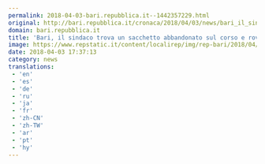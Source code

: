 ```yaml
---
permalink: 2018-04-03-bari.repubblica.it--1442357229.html
original: http://bari.repubblica.it/cronaca/2018/04/03/news/bari_il_sindaco_trova_un_sacchetto_abbandonato_sul_corso_e_rovista_tra_i_rifiuti_per_trovare_il_colpevole-192857062/?rss
domain: bari.repubblica.it
title: 'Bari, il sindaco trova un sacchetto abbandonato sul corso e rovista tra i rifiuti per trovare il colpevole'
image: https://www.repstatic.it/content/localirep/img/rep-bari/2018/04/03/134744022-a38e86ac-1089-4fc1-85fc-173b4367807f.jpg
date: 2018-04-03 17:37:13
category: news
translations: 
 - 'en'
 - 'es'
 - 'de'
 - 'ru'
 - 'ja'
 - 'fr'
 - 'zh-CN'
 - 'zh-TW'
 - 'ar'
 - 'pt'
 - 'hy'
---
```



